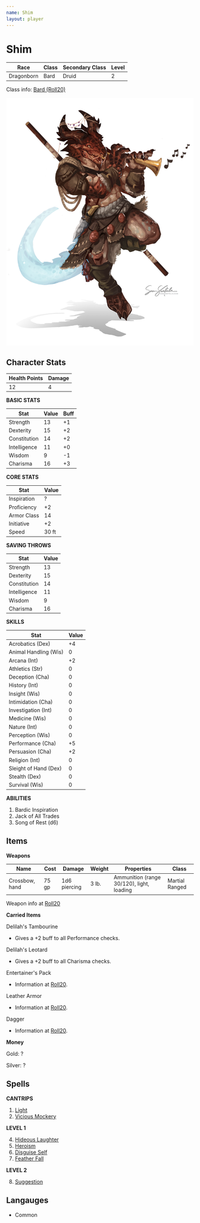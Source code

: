 ```yaml
---
name: Shim
layout: player
---
```


# Shim

| Race       | Class | Secondary Class | Level |
| ---------- | ----- | --------------- | ----- |
| Dragonborn | Bard  | Druid           | 2     | 

Class info: [Bard (Roll20)](https://roll20.net/compendium/dnd5e/Bard#content)

![Shim Image](../img/shim.png)

## Character Stats

| Health Points | Damage |
| ------------- | ------ |
| 12            | 4      |

**BASIC STATS**

| Stat         | Value | Buff |
| ------------ | ----- | ---- |
| Strength     | 13    | +1   |
| Dexterity    | 15    | +2   |
| Constitution | 14    | +2   |
| Intelligence | 11    | +0   |
| Wisdom       | 9     | -1   |
| Charisma     | 16    | +3   |

**CORE STATS**

| Stat          | Value  |
| ------------- | ------ |
| Inspiration   | ?      | 
| Proficiency   | +2     | 
| Armor Class   | 14     | 
| Initiative    | +2     | 
| Speed         | 30 ft  | 

**SAVING THROWS**

| Stat         | Value |
| ------------ | ----- |
| Strength     | 13    |
| Dexterity    | 15    |
| Constitution | 14    |
| Intelligence | 11    |
| Wisdom       | 9     |
| Charisma     | 16    |

**SKILLS**

| Stat                  | Value |
| --------------------- | ----- |
| Acrobatics (Dex)      | +4    |
| Animal Handling (Wis) | 0     |
| Arcana (Int)          | +2    |
| Athletics (Str)       | 0     |
| Deception (Cha)       | 0     |
| History (Int)         | 0     |
| Insight (Wis)         | 0     |
| Intimidation (Cha)    | 0     |
| Investigation (Int)   | 0     |
| Medicine (Wis)        | 0     |
| Nature (Int)          | 0     |
| Perception (Wis)      | 0     |
| Performance (Cha)     | +5    |
| Persuasion (Cha)      | +2    |
| Religion (Int)        | 0     |
| Sleight of Hand (Dex) | 0     |
| Stealth (Dex)         | 0     |
| Survival (Wis)        | 0     |

**ABILITIES**

1. Bardic Inspiration
2. Jack of All Trades
3. Song of Rest (d6)

## Items

**Weapons**

| Name           | Cost  | Damage       | Weight | Properties                                | Class          |
| -------------- | ----- | ------------ | ------ | ----------------------------------------- | -------------- |
| Crossbow, hand | 75 gp | 1d6 piercing | 3 lb.  | Ammunition (range 30/120), light, loading | Martial Ranged |

Weapon info at [Roll20](https://roll20.net/compendium/dnd5e/Weapons#content)

**Carried Items**

Delilah's Tambourine

  - Gives a +2 buff to all Performance checks.

Delilah's Leotard

  - Gives a +2 buff to all Charisma checks.

Entertainer's Pack

  - Information at [Roll20](https://roll20.net/compendium/dnd5e/Entertainer%27s%20Pack#h-Entertainer%27s%20Pack).

Leather Armor

  - Information at [Roll20](https://roll20.net/compendium/dnd5e/Leather%20Armor#content).

Dagger

  - Information at [Roll20](https://roll20.net/compendium/dnd5e/Dagger#content).

**Money**

Gold: ?

Silver: ? 

## Spells

**CANTRIPS**

1. [Light](https://5thsrd.org/spellcasting/spells/light/)
2. [Vicious Mockery](https://5thsrd.org/spellcasting/spells/vicious_mockery/)

**LEVEL 1**

4. [Hideous Laughter](https://5thsrd.org/spellcasting/spells/hideous_laughter/)
5. [Heroism](https://5thsrd.org/spellcasting/spells/heroism/)
6. [Disguise Self](https://5thsrd.org/spellcasting/spells/disguise_self/)
7. [Feather Fall](https://5thsrd.org/spellcasting/spells/feather_fall/)

**LEVEL 2**

8. [Suggestion](https://5thsrd.org/spellcasting/spells/suggestion/)

## Langauges

- Common
